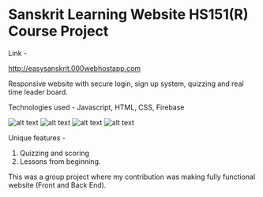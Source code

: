 # Sanskrit Learning Website HS151(R) Course Project

Link - 

http://easysanskrit.000webhostapp.com

Responsive website with secure login, sign up system, quizzing and real time leader board.

Technologies used - 
Javascript, HTML, CSS, Firebase

![alt text](https://github.com/nishikantparmariam/Sanskrit-Learning-Website-HS151-R-Course-Project-/blob/master/screenshot1.png)
![alt text](https://github.com/nishikantparmariam/Sanskrit-Learning-Website-HS151-R-Course-Project-/blob/master/screenshot2.png)
![alt text](https://github.com/nishikantparmariam/Sanskrit-Learning-Website-HS151-R-Course-Project-/blob/master/screenshot3.png)
![alt text](https://github.com/nishikantparmariam/Sanskrit-Learning-Website-HS151-R-Course-Project-/blob/master/screenshot4.png)

Unique features -
1) Quizzing and scoring
2) Lessons from beginning.

This was a group project where my contribution was making fully functional website (Front and Back End).

